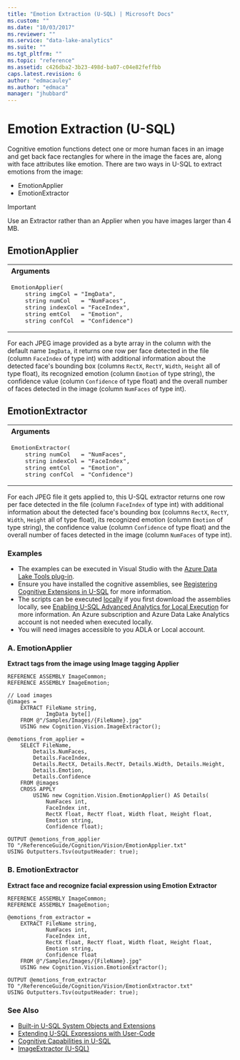 ```yaml
---
title: "Emotion Extraction (U-SQL) | Microsoft Docs"
ms.custom: ""
ms.date: "10/03/2017"
ms.reviewer: ""
ms.service: "data-lake-analytics"
ms.suite: ""
ms.tgt_pltfrm: ""
ms.topic: "reference"
ms.assetid: c426dba2-3b23-498d-ba07-c04e82feffbb
caps.latest.revision: 6
author: "edmacauley"
ms.author: "edmaca"
manager: "jhubbard"
---
```

# Emotion Extraction (U-SQL)
Cognitive emotion functions detect one or more human faces in an image and get back face rectangles for where in the image the faces are, along with face attributes like emotion. There are two ways in U-SQL to extract emotions from the image:
 
* EmotionApplier
* EmotionExtractor

> [!IMPORTANT]
> Use an Extractor rather than an Applier when you have images larger than 4 MB.

## EmotionApplier
<table><th align="left">Arguments</th><tr><td><pre>
EmotionApplier(                                                                                          
    string imgCol = "ImgData",
    string numCol   = "NumFaces", 
    string indexCol = "FaceIndex", 
    string emtCol   = "Emotion", 
    string confCol  = "Confidence")
</pre></td></tr></table>

For each JPEG image provided as a byte array in the column with the default name `ImgData`, it returns one row per face detected in the file (column `FaceIndex` of type int) with additional information about the detected face's bounding box (columns `RectX`, `RectY`, `Width`, `Height` all of type float), its recognized emotion (column `Emotion` of type string), the confidence value (column `Confidence` of type float) and the overall number of faces detected in the image (column `NumFaces` of type int). 

## EmotionExtractor
<table><th align="left">Arguments</th><tr><td><pre>
EmotionExtractor(                                                                                        
    string numCol   = "NumFaces", 
    string indexCol = "FaceIndex", 
    string emtCol   = "Emotion", 
    string confCol  = "Confidence")
</pre></td></tr></table>

For each JPEG file it gets applied to, this U-SQL extractor returns one row per face detected in the file (column `FaceIndex` of type int) with additional information about the detected face's bounding box (columns `RectX`, `RectY`, `Width`, `Height` all of type float), its recognized emotion (column `Emotion` of type string), the confidence value (column `Confidence` of type float) and the overall number of faces detected in the image (column `NumFaces` of type int). 


### Examples
- The examples can be executed in Visual Studio with the [Azure Data Lake Tools plug-in](https://www.microsoft.com/download/details.aspx?id=49504).  
- Ensure you have installed the cognitive assemblies, see [Registering Cognitive Extensions in U-SQL](cognitive-capabilities-in-u-sql.md#registeringExtensions) for more information.
- The scripts can be executed [locally](https://docs.microsoft.com/azure/data-lake-analytics/data-lake-analytics-data-lake-tools-get-started#run-u-sql-locally) if you first download the assemblies locally, see [Enabling U-SQL Advanced Analytics for Local Execution](https://blogs.msdn.microsoft.com/azuredatalake/2017/02/20/enabling-u-sql-advanced-analytics-for-local-execution/) for more information.
An Azure subscription and Azure Data Lake Analytics account is not needed when executed locally.
- You will need images accessible to you ADLA or Local account.


### A.	EmotionApplier
**Extract tags from the image using Image tagging Applier**
```
REFERENCE ASSEMBLY ImageCommon;       
REFERENCE ASSEMBLY ImageEmotion;

// Load images
@images =
    EXTRACT FileName string, 
            ImgData byte[]
    FROM @"/Samples/Images/{FileName}.jpg"
    USING new Cognition.Vision.ImageExtractor();

@emotions_from_applier =
    SELECT FileName,
        Details.NumFaces,
        Details.FaceIndex,
        Details.RectX, Details.RectY, Details.Width, Details.Height,
        Details.Emotion,
        Details.Confidence
    FROM @images 
    CROSS APPLY
        USING new Cognition.Vision.EmotionApplier() AS Details(
            NumFaces int, 
            FaceIndex int, 
            RectX float, RectY float, Width float, Height float, 
            Emotion string, 
            Confidence float);

OUTPUT @emotions_from_applier
TO "/ReferenceGuide/Cognition/Vision/EmotionApplier.txt"
USING Outputters.Tsv(outputHeader: true);
```


### B.	EmotionExtractor
**Extract face and recognize facial expression using Emotion Extractor**
```
REFERENCE ASSEMBLY ImageCommon;      
REFERENCE ASSEMBLY ImageEmotion;

@emotions_from_extractor =
    EXTRACT FileName string, 
            NumFaces int, 
            FaceIndex int, 
            RectX float, RectY float, Width float, Height float, 
            Emotion string, 
            Confidence float
    FROM @"/Samples/Images/{FileName}.jpg"
    USING new Cognition.Vision.EmotionExtractor();

OUTPUT @emotions_from_extractor
TO "/ReferenceGuide/Cognition/Vision/EmotionExtractor.txt"
USING Outputters.Tsv(outputHeader: true);
```


### See Also
* [Built-in U-SQL System Objects and Extensions](built-in-u-sql-system-objects-and-extensions.md)
* [Extending U-SQL Expressions with User-Code](extending-u-sql-expressions-with-user-code.md)
* [Cognitive Capabilities in U-SQL](cognitive-capabilities-in-u-sql.md)
* [ImageExtractor (U-SQL)](imageextractor-u-sql.md)


